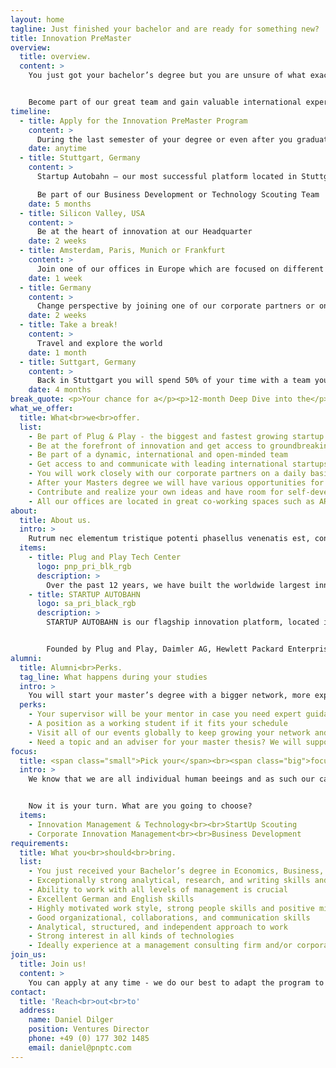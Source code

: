 ```yaml
---
layout: home
tagline: Just finished your bachelor and are ready for something new?
title: Innovation PreMaster
overview:
  title: overview.
  content: >
    You just got your bachelor’s degree but you are unsure of what exactly you would like to do next? We feel you! You probably want to have it all: See the world, improve your language skills, take the time to explore the best masters program for you, get hands-on insights by doing relevant work experience and grow your network. If that sounds like you, you’re in the right place - thanks to our unique global innovation platform you can have it all!


    Become part of our great team and gain valuable international experiences! Apply for our PreMaster program and boost you career while having fun!
timeline:
  - title: Apply for the Innovation PreMaster Program
    content: >
      During the last semester of your degree or even after you graduated
    date: anytime
  - title: Stuttgart, Germany
    content: >
      Startup Autobahn — our most successful platform located in Stuttgart, Germany

      Be part of our Business Development or Technology Scouting Team
    date: 5 months
  - title: Silicon Valley, USA
    content: >
      Be at the heart of innovation at our Headquarter
    date: 2 weeks
  - title: Amsterdam, Paris, Munich or Frankfurt
    content: >
      Join one of our offices in Europe which are focused on different industries
    date: 1 week
  - title: Germany
    content: >
      Change perspective by joining one of our corporate partners or one of our portfolio companies
    date: 2 weeks
  - title: Take a break!
    content: >
      Travel and explore the world
    date: 1 month
  - title: Suttgart, Germany
    content: >
      Back in Stuttgart you will spend 50% of your time with a team you have not worked with before to get even more insights
    date: 4 months
break_quote: <p>Your chance for a</p><p>12-month Deep Dive into the</p><p>biggest and fastest growing</p><p class="green">innovation platform</p><p>in Europe</p>
what_we_offer:
  title: What<br>we<br>offer.
  list:
    - Be part of Plug & Play - the biggest and fastest growing startup innovation platform globally with locations worldwide such as Silicon Valley, Paris, Amsterdam, Munich, Berlin, Singapore and Beijing.
    - Be at the forefront of innovation and get access to groundbreaking technologies
    - Be part of a dynamic, international and open-minded team
    - Get access to and communicate with leading international startups and investors
    - You will work closely with our corporate partners on a daily basis and grow your network
    - After your Masters degree we will have various opportunities for your career development at our 20+ locations worldwide - we will keep growing in 2018
    - Contribute and realize your own ideas and have room for self-development
    - All our offices are located in great co-working spaces such as ARENA2036
about:
  title: About us.
  intro: >
    Rutrum nec elementum tristique potenti phasellus venenatis est, consectetur sagittis ut maecenas curae gravida. Dictumst duis proin taciti magnis velit arcu platea posuere dolor, faucibus purus viverra mus gravida eros eleifend turpis integer, sem sapien blandit semper mi suscipit pretium eu. Dolor magnis sociosqu lobortis augue odio accumsan, tempus aliquet amet magna porta fermentum, nisi ac vulputate massa ante.
  items:
    - title: Plug and Play Tech Center
      logo: pnp_pri_blk_rgb
      description: >
        Over the past 12 years, we have built the worldwide largest innovation platform, bringing together startups, corporations and investors. Our core objective is to boost technological advancement and innovation. We are now active in 22 locations globally, including U.S., China, Germany, Singapore, and Mexico. With over 6,000 startups and 126 corporate partners, it is the ultimate startup ecosystem in many industries. Since inception, we have raised over $6 billion in venture funding and made over 160 investments globally every year. Some of our success stories incl.: Dropbox, PayPal and SoundHound.
    - title: STARTUP AUTOBAHN
      logo: sa_pri_black_rgb
      description: >
        STARTUP AUTOBAHN is our flagship innovation platform, located in Stuttgart. The platform is the largest in Europe and one of the latest programs of Plug and Play. STARTUP AUTOBAHN unites global young tech companies with the unrivalled tech expertise of Silicon Valley and the best of German engineering.


        Founded by Plug and Play, Daimler AG, Hewlett Packard Enterprise, ZF, Porsche, DPDHL, Webasto and BASF we accelerate - together with our 19 corporate partners - startups which develop innovative solutions in the field of Future Mobility and Smart Production.
alumni:
  title: Alumni<br>Perks.
  tag_line: What happens during your studies
  intro: >
    You will start your master’s degree with a bigger network, more experience, insights in different industries and a boost of motivation. And we will continue to be on your side! This is in for you as PreMaster Alumni:
  perks:
    - Your supervisor will be your mentor in case you need expert guidance
    - A position as a working student if it fits your schedule
    - Visit all of our events globally to keep growing your network and meeting new friends
    - Need a topic and an adviser for your master thesis? We will support you.
focus:
  title: <span class="small">Pick your</span><br><span class="big">focus.</span>
  intro: >
    We know that we are all individual human beeings and as such our capabilities, our knowledge and our interests highly diverge from each other. Taking that into account we created two different programs which are united in the underlying idea and structure but seperate each other regarding the business sector they focus on.


    Now it is your turn. What are you going to choose?
  items:
    - Innovation Management & Technology<br><br>StartUp Scouting
    - Corporate Innovation Management<br><br>Business Development
requirements:
  title: What you<br>should<br>bring.
  list:
    - You just received your Bachelor’s degree in Economics, Business, Engineering, Informatics or similar and you would like to start a masters program within the next 18 months
    - Exceptionally strong analytical, research, and writing skills and an innate curiosity
    - Ability to work with all levels of management is crucial
    - Excellent German and English skills
    - Highly motivated work style, strong people skills and positive mindset
    - Good organizational, collaborations, and communication skills
    - Analytical, structured, and independent approach to work
    - Strong interest in all kinds of technologies
    - Ideally experience at a management consulting firm and/or corporate environment
join_us:
  title: Join us!
  content: >
    You can apply at any time - we do our best to adapt the program to your needs as long as the duration stays between **10 to 18 months**.
contact:
  title: 'Reach<br>out<br>to'
  address:
    name: Daniel Dilger
    position: Ventures Director
    phone: +49 (0) 177 302 1485
    email: daniel@pnptc.com
---
```

